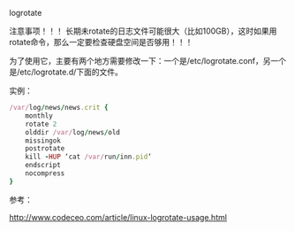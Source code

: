 logrotate

注意事项！！！
长期未rotate的日志文件可能很大（比如100GB），这时如果用rotate命令，那么一定要检查硬盘空间是否够用！！！

为了使用它，主要有两个地方需要修改一下：一个是/etc/logrotate.conf，另一个是/etc/logrotate.d/下面的文件。

实例：

```ruby
/var/log/news/news.crit {
    monthly
    rotate 2
    olddir /var/log/news/old
    missingok
    postrotate
    kill -HUP ‘cat /var/run/inn.pid‘
    endscript
    nocompress
}
```

参考：

http://www.codeceo.com/article/linux-logrotate-usage.html
